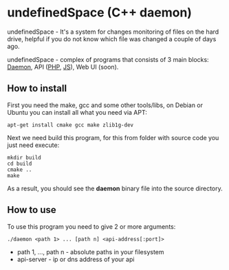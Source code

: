 # undefinedSpace (C++ daemon)

undefinedSpace - It's a system for changes monitoring of files on the hard drive, helpful if you do not know which file was changed a couple of days ago.

undefinedSpace - complex of programs that consists of 3 main blocks: [Daemon](https://github.com/undefinedSpace/daemon), API ([PHP](https://github.com/undefinedSpace/api-php), [JS](https://github.com/undefinedSpace/nodejs-api)), Web UI (soon).

## How to install

First you need the make, gcc and some other tools/libs, on Debian or Ubuntu you can install all what you need via APT:

    apt-get install cmake gcc make zlib1g-dev

Next we need build this program, for this from folder with source code you just need execute:

    mkdir build
    cd build
    cmake ..
    make

As a result, you should see the **daemon** binary file into the source directory.

## How to use

To use this program you need to give 2 or more arguments:

    ./daemon <path 1> ... [path n] <api-address[:port]>

* path 1, ..., path n - absolute paths in your filesystem
* api-server - ip or dns address of your api
